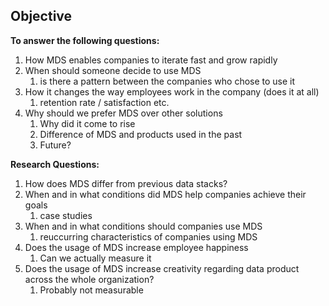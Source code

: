 ## Objective

**To answer the following questions:**
1. How MDS enables companies to iterate fast and grow rapidly 
1. When should someone decide to use MDS
    1. is there a pattern between the companies who chose to use it
1. How it changes the way employees work in the company (does it at all)
    1. retention rate / satisfaction etc.
1. Why should we prefer MDS over other solutions
    1. Why did it come to rise
    1. Difference of MDS and products used in the past
    1. Future? 

**Research Questions:**
1. How does MDS differ from previous data stacks?
1. When and in what conditions did MDS help companies achieve their goals
    1. case studies
1. When and in what conditions should companies use MDS
    1. reuccurring characteristics of companies using MDS
1. Does the usage of MDS increase employee happiness
    1. Can we actually measure it
1. Does the usage of MDS increase creativity regarding data product across the whole organization?
    1. Probably not measurable 
